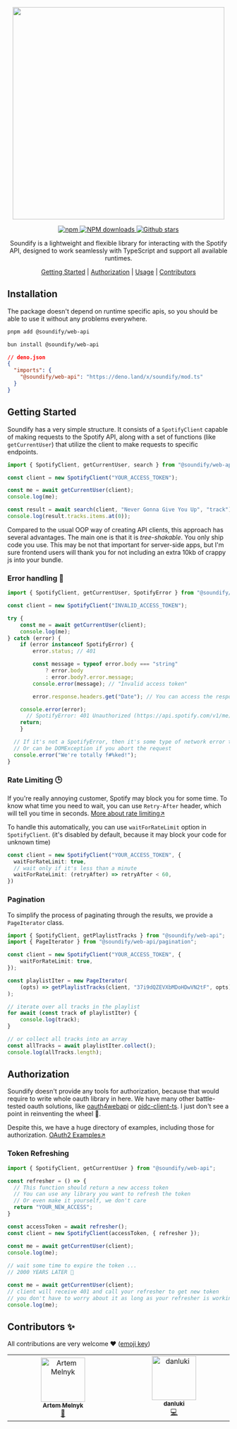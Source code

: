 <div align="center">
  <p align="center">
     <img align="center" width="480px" src="https://svgshare.com/i/rf9.svg">
  </p>
  <p align="center">
    <a href="https://www.npmjs.com/package/@soundify/web-api">
      <img alt="npm" src="https://img.shields.io/npm/v/@soundify/web-api?color=509BF5">
    </a>
    <a href="https://www.npmjs.com/package/@soundify/web-api">
      <img src="https://img.shields.io/npm/dw/%40soundify%2Fweb-api?color=509BF5" alt="NPM downloads" />
    </a>
    <a href="https://github.com/mellkam/soundify">
      <img src="https://img.shields.io/github/stars/mellkam/soundify" alt="Github stars" />
    </a>
  </p>
</div>

<div align="center">
  <p align="center">
    Soundify is a lightweight and flexible library for interacting with the Spotify API, designed to work seamlessly with TypeScript and support all available runtimes.
  </p>
</div>

<p align="center">
 <a href="https://radix-vue.com">Getting Started</a> | <a href="https://www.radix-vue.com/overview/getting-started.html">Authorization</a> | <a href="https://www.radix-vue.com/">Usage</a> | <a href="#contributors-✨">Contributors</a>
</p>

## Installation

The package doesn't depend on runtime specific apis, so you should be able to use it without any problems everywhere.  

```bash
pnpm add @soundify/web-api
```
```bash
bun install @soundify/web-api
```
```json
// deno.json
{
  "imports": {
    "@soundify/web-api": "https://deno.land/x/soundify/mod.ts"
  }
}
```

## Getting Started

Soundify has a very simple structure. It consists of a `SpotifyClient` capable of making requests to the Spotify API, along with a set of functions (like `getCurrentUser`) that utilize the client to make requests to specific endpoints.

```ts
import { SpotifyClient, getCurrentUser, search } from "@soundify/web-api";

const client = new SpotifyClient("YOUR_ACCESS_TOKEN");

const me = await getCurrentUser(client);
console.log(me);

const result = await search(client, "Never Gonna Give You Up", "track");
console.log(result.tracks.items.at(0));
```

Compared to the usual OOP way of creating API clients, this approach has several advantages. The main one is that it is *tree-shakable*. You only ship code you use. This may be not that important for server-side apps, but I'm sure frontend users will thank you for not including an extra 10kb of crappy js into your bundle.

### Error handling 📛

```ts
import { SpotifyClient, getCurrentUser, SpotifyError } from "@soundify/web-api";

const client = new SpotifyClient("INVALID_ACCESS_TOKEN");

try {
	const me = await getCurrentUser(client);
	console.log(me);
} catch (error) {
	if (error instanceof SpotifyError) {
		error.status; // 401

		const message = typeof error.body === "string"
			? error.body
			: error.body?.error.message;
		console.error(message); // "Invalid access token"

		error.response.headers.get("Date"); // You can access the response here

    console.error(error);
	  // SpotifyError: 401 Unauthorized (https://api.spotify.com/v1/me) : Invalid access token
    return;
	}

  // If it's not a SpotifyError, then it's some type of network error that fetch throws
  // Or can be DOMException if you abort the request
  console.error("We're totally f#%ked!");
}
```

### Rate Limiting 🕒

If you're really annoying customer, Spotify may block you for some time. To know what time you need to wait, you can use `Retry-After` header, which will tell you time in seconds. [More about rate limiting↗](https://developer.spotify.com/documentation/web-api/concepts/rate-limits)

To handle this automatically, you can use `waitForRateLimit` option in `SpotifyClient`. (it's disabled by default, because it may block your code for unknown time)

```ts
const client = new SpotifyClient("YOUR_ACCESS_TOKEN", {
  waitForRateLimit: true,
  // wait only if it's less than a minute
  waitForRateLimit: (retryAfter) => retryAfter < 60, 
})
```

### Pagination 

To simplify the process of paginating through the results, we provide a `PageIterator` class. 

```ts
import { SpotifyClient, getPlaylistTracks } from "@soundify/web-api";
import { PageIterator } from "@soundify/web-api/pagination";

const client = new SpotifyClient("YOUR_ACCESS_TOKEN", {
	waitForRateLimit: true,
});

const playlistIter = new PageIterator(
	(opts) => getPlaylistTracks(client, "37i9dQZEVXbMDoHDwVN2tF", opts),
);

// iterate over all tracks in the playlist
for await (const track of playlistIter) {
	console.log(track);
}

// or collect all tracks into an array
const allTracks = await playlistIter.collect();
console.log(allTracks.length);
```

## Authorization

Soundify doesn't provide any tools for authorization, because that would require to write whole oauth library in here. We have many other battle-tested oauth solutions, like [oauth4webapi](https://github.com/panva/oauth4webapi) or [oidc-client-ts](https://github.com/authts/oidc-client-ts). I just don't see a point in reinventing the wheel 🫤.

Despite this, we have a huge directory of examples, including those for authorization. [OAuth2 Examples↗](https://github.com/MellKam/soundify/tree/main/examples/oauth)

### Token Refreshing

```ts
import { SpotifyClient, getCurrentUser } from "@soundify/web-api";

const refresher = () => {
  // This function should return a new access token
  // You can use any library you want to refresh the token
  // Or even make it yourself, we don't care
  return "YOUR_NEW_ACCESS";
}

const accessToken = await refresher();
const client = new SpotifyClient(accessToken, { refresher });

const me = await getCurrentUser(client);
console.log(me);
	
// wait some time to expire the token ...
// 2000 YEARS LATER 🧽

const me = await getCurrentUser(client);
// client will receive 401 and call your refresher to get new token
// you don't have to worry about it as long as your refresher is working
console.log(me);
```

## Contributors ✨

All contributions are very welcome ❤️ ([emoji key](https://allcontributors.org/docs/en/emoji-key))

<!-- ALL-CONTRIBUTORS-LIST:START - Do not remove or modify this section -->
<!-- prettier-ignore-start -->
<!-- markdownlint-disable -->
<table>
  <tbody>
    <tr>
      <td align="center" valign="left" width="14.28%"><a href="http://t.me/mellkam"><img src="https://avatars.githubusercontent.com/u/51422045?v=4?s=100" width="100px;" alt="Artem Melnyk"/><br /><sub><b>Artem Melnyk</b></sub></a><br /><a href="#maintenance-MellKam" title="Maintenance">🚧</a></td>
      <td align="center" valign="left" width="14.28%"><a href="https://github.com/danilluk1"><img src="https://avatars.githubusercontent.com/u/51733612?v=4?s=100" width="100px;" alt="danluki"/><br /><sub><b>danluki</b></sub></a><br /><a href="https://github.com/MellKam/soundify/commits?author=danilluk1" title="Code">💻</a></td>
    </tr>
  </tbody>
</table>

<!-- markdownlint-restore -->
<!-- prettier-ignore-end -->

<!-- ALL-CONTRIBUTORS-LIST:END -->
